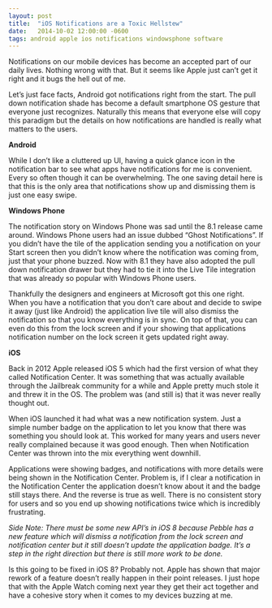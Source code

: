 ```yaml
---
layout: post
title:  "iOS Notifications are a Toxic Hellstew"
date:   2014-10-02 12:00:00 -0600
tags: android apple ios notifications windowsphone software
---
```


Notifications on our mobile devices has become an accepted part of our daily lives. Nothing wrong with that. But it seems like Apple just can’t get it right and it bugs the hell out of me.

Let’s just face facts, Android got notifications right from the start. The pull down notification shade has become a default smartphone OS gesture that everyone just recognizes. Naturally this means that everyone else will copy this paradigm but the details on how notifications are handled is really what matters to the users.

**Android**

While I don’t like a cluttered up UI, having a quick glance icon in the notification bar to see what apps have notifications for me is convenient. Every so often though it can be overwhelming. The one saving detail here is that this is the only area that notifications show up and dismissing them is just one easy swipe.

**Windows Phone**

The notification story on Windows Phone was sad until the 8.1 release came around. Windows Phone users had an issue dubbed “Ghost Notifications”. If you didn’t have the tile of the application sending you a notification on your Start screen then you didn’t know where the notification was coming from, just that your phone buzzed. Now with 8.1 they have also adopted the pull down notification drawer but they had to tie it into the Live Tile integration that was already so popular with Windows Phone users.

Thankfully the designers and engineers at Microsoft got this one right. When you have a notification that you don’t care about and decide to swipe it away (just like Android) the application live tile will also dismiss the notification so that you know everything is in sync. On top of that, you can even do this from the lock screen and if your showing that applications notification number on the lock screen it gets updated right away.

**iOS**

Back in 2012 Apple released iOS 5 which had the first version of what they called Notification Center. It was something that was actually available through the Jailbreak community for a while and Apple pretty much stole it and threw it in the OS. The problem was (and still is) that it was never really thought out.

When iOS launched it had what was a new notification system. Just a simple number badge on the application to let you know that there was something you should look at. This worked for many years and users never really complained because it was good enough. Then when Notification Center was thrown into the mix everything went downhill.

Applications were showing badges, and notifications with more details were being shown in the Notification Center. Problem is, if I clear a notification in the Notification Center the application doesn’t know about it and the badge still stays there. And the reverse is true as well. There is no consistent story for users and so you end up showing notifications twice which is incredibly frustrating.

_Side Note: There must be some new API’s in iOS 8 because Pebble has a new feature which will dismiss a notification from the lock screen and notification center but it still doesn’t update the application badge. It’s a step in the right direction but there is still more work to be done._

Is this going to be fixed in iOS 8? Probably not. Apple has shown that major rework of a feature doesn’t really happen in their point releases. I just hope that with the Apple Watch coming next year they get their act together and have a cohesive story when it comes to my devices buzzing at me.
